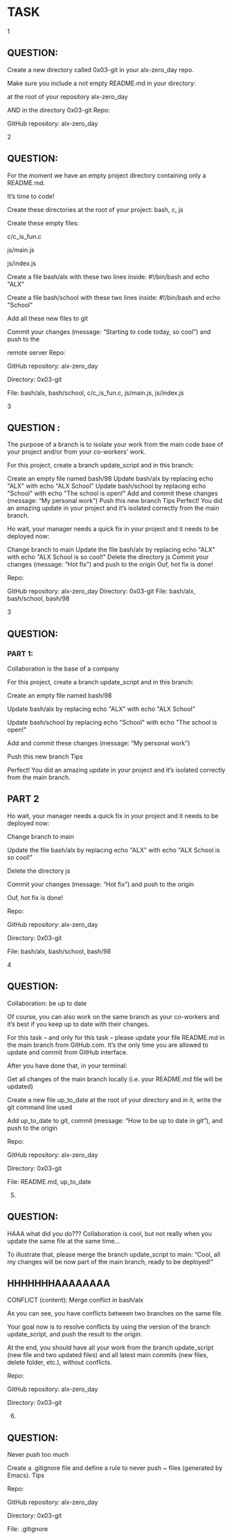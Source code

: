 # TASK 
 1
## QUESTION:
Create a new directory called 0x03-git in your alx-zero_day repo.

Make sure you include a not empty README.md in your directory:

at the root of your repository alx-zero_day

AND in the directory 0x03-git
Repo:

GitHub repository: alx-zero_day

  2
## QUESTION:
For the moment we have an empty project directory containing only a README.md. 

It’s time to code!

Create these directories at the root of your project: bash, c, js

Create these empty files:

c/c_is_fun.c

js/main.js

js/index.js

Create a file bash/alx with these two lines inside: #!/bin/bash and echo "ALX"

Create a file bash/school with these two lines inside: #!/bin/bash and echo "School"

Add all these new files to git

Commit your changes (message: “Starting to code today, so cool”) and push to the 

remote server
Repo:

GitHub repository: alx-zero_day

Directory: 0x03-git

File: bash/alx, bash/school, c/c_is_fun.c, js/main.js, js/index.js
   
  3
## QUESTION :
The purpose of a branch is to isolate your work from the main code base of your project and/or from your co-workers’ work.

For this project, create a branch update_script and in this branch:

Create an empty file named bash/98
Update bash/alx by replacing echo "ALX" with echo "ALX School"
Update bash/school by replacing echo "School" with echo "The school is open!"
Add and commit these changes (message: “My personal work”)
Push this new branch Tips
Perfect! You did an amazing update in your project and it’s isolated correctly from the main branch.

Ho wait, your manager needs a quick fix in your project and it needs to be deployed now:

Change branch to main
Update the file bash/alx by replacing echo "ALX" with echo "ALX School is so cool!"
Delete the directory js
Commit your changes (message: “Hot fix”) and push to the origin
Ouf, hot fix is done!

Repo:

GitHub repository: alx-zero_day
Directory: 0x03-git
File: bash/alx, bash/school, bash/98


   3
   ## QUESTION:

### PART 1:
 Collaboration is the base of a company

For this project, create a branch update_script and in this branch:

Create an empty file named bash/98

Update bash/alx by replacing echo "ALX" with echo "ALX School"

Update bash/school by replacing echo "School" with echo "The school is open!"

Add and commit these changes (message: “My personal work”)

Push this new branch Tips

Perfect! You did an amazing update in your project and it’s isolated correctly from the main branch.

## PART 2

Ho wait, your manager needs a quick fix in your project and it needs to be deployed now:

Change branch to main

Update the file bash/alx by replacing echo "ALX" with echo "ALX School is so cool!"

Delete the directory js

Commit your changes (message: “Hot fix”) and push to the origin

Ouf, hot fix is done!

Repo:

GitHub repository: alx-zero_day

Directory: 0x03-git

File: bash/alx, bash/school, bash/98
   
   4
  ## QUESTION:
Collaboration: be up to date

Of course, you can also work on the same branch as your co-workers and it’s best if you keep up to date with their changes.

For this task – and only for this task – please update your file README.md in the main branch from GitHub.com.
It’s the only time you are allowed to update and commit from GitHub interface.

After you have done that, in your terminal:

Get all changes of the main branch locally (i.e. your README.md file will be updated)

Create a new file up_to_date at the root of your directory and in it, write the git command line used

Add up_to_date to git, commit (message: “How to be up to date in git”), and push to the origin

Repo:

GitHub repository: alx-zero_day

Directory: 0x03-git

File: README.md, up_to_date

5.
## QUESTION:

HAAA what did you do???
Collaboration is cool, but not really when you update the same file at the same time…

To illustrate that, please merge the branch update_script to main: “Cool, all my changes will be now part of the main branch, ready to be deployed!”

## HHHHHHHAAAAAAAA

CONFLICT (content): Merge conflict in bash/alx

As you can see, you have conflicts between two branches on the same file.

Your goal now is to resolve conflicts by using the version of the branch update_script, and push the result to the origin.

At the end, you should have all your work from the branch update_script (new file and two updated files) and all latest main commits (new files, delete folder, etc.), without conflicts.

Repo:

GitHub repository: alx-zero_day

Directory: 0x03-git

6.
## QUESTION:
Never push too much

Create a .gitignore file and define a rule to never push ~ files (generated by Emacs). Tips

Repo:

GitHub repository: alx-zero_day

Directory: 0x03-git

File: .gitignore
